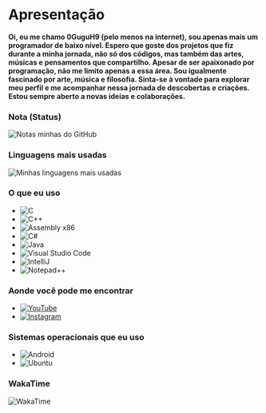 # Apresentação
**Oi, eu me chamo 0GuguH9 (pelo menos na internet), sou apenas mais um programador de baixo nível. Espero que goste dos projetos que fiz durante a minha jornada, não só dos códigos, mas também das artes, músicas e pensamentos que compartilho. Apesar de ser apaixonado por programação, não me limito apenas a essa área. Sou igualmente fascinado por arte, música e filosofia. Sinta-se à vontade para explorar meu perfil e me acompanhar nessa jornada de descobertas e criações. Estou sempre aberto a novas ideias e colaborações.**

### Nota (Status)

![Notas minhas do GitHub](https://github-readme-stats.vercel.app/api?username=0GuguH9&show_icons=true&theme=transparent&locale=pt-br&custom_title=Meus%20status)

### Linguagens mais usadas

![Minhas linguagens mais usadas](https://github-readme-stats.vercel.app/api/top-langs/?username=0GuguH9&theme=transparent&locale=pt-br&layout=donut)

### O que eu uso

* ![C](https://img.shields.io/badge/C-00599C?style=for-the-badge&logo=c&logoColor=white)
* ![C++](https://img.shields.io/badge/C%2B%2B-00599C?style=for-the-badge&logo=c%2B%2B&logoColor=white)
* ![Assembly x86](https://img.shields.io/badge/_-ASM-6E4C13.svg?style=for-the-badge)
* ![C#](https://res.cloudinary.com/practicaldev/image/fetch/s--jI4D6kUn--/c_limit%2Cf_auto%2Cfl_progressive%2Cq_auto%2Cw_880/https://img.shields.io/badge/C%2523-239120%3Fstyle%3Dfor-the-badge%26logo%3Dc-sharp%26logoColor%3Dwhite)
* ![Java](https://img.shields.io/badge/Java-ED8B00?style=for-the-badge&logo=openjdk&logoColor=white)
* ![Visual Studio Code](https://img.shields.io/badge/Visual_Studio_Code-0078D4?style=for-the-badge&logo=visual%20studio%20code&logoColor=white)
* ![IntelliJ](https://img.shields.io/badge/IntelliJ_IDEA-000000.svg?style=for-the-badge&logo=intellij-idea&logoColor=white)
* ![Notepad++](https://img.shields.io/badge/Notepad++-90E59A.svg?style=for-the-badge&logo=notepad%2B%2B&logoColor=black)

### Aonde você pode me encontrar

* [![YouTube](https://img.shields.io/badge/YouTube-FF0000?style=for-the-badge&logo=youtube&logoColor=white)](https://youtube.com/@0GuguH9)
* [![Instagram](https://img.shields.io/badge/Instagram-E4405F?style=for-the-badge&logo=instagram&logoColor=white)](https://instagram.com/gugu_h_?igshid=ZDdkNTZiNTM=)

### Sistemas operacionais que eu uso

* ![Android](https://img.shields.io/badge/Android-3DDC84?style=for-the-badge&logo=android&logoColor=white)
* ![Ubuntu](https://img.shields.io/badge/Ubuntu-E95420?style=for-the-badge&logo=ubuntu&logoColor=white)

### WakaTime 

![WakaTime](https://github-readme-stats.vercel.app/api/wakatime?username=0GuguH9&theme=transparent)
